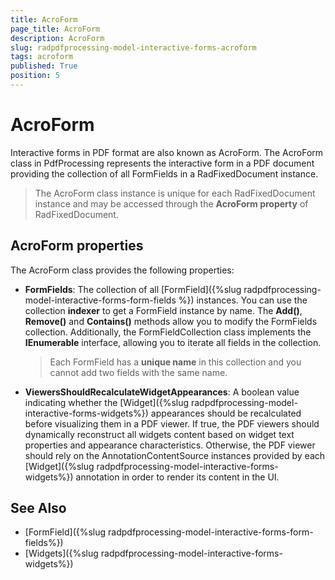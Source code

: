 ```yaml
---
title: AcroForm 
page_title: AcroForm 
description: AcroForm 
slug: radpdfprocessing-model-interactive-forms-acroform 
tags: acroform
published: True
position: 5
---
```


# AcroForm 

Interactive forms in PDF format are also known as AcroForm. The AcroForm class in PdfProcessing represents the interactive form in a PDF document providing the collection of all FormFields in a RadFixedDocument instance. 

>The AcroForm class instance is unique for each RadFixedDocument instance and may be accessed through the **AcroForm property** of RadFixedDocument.

## AcroForm properties

The AcroForm class provides the following properties:


* **FormFields**: The collection of all [FormField]({%slug radpdfprocessing-model-interactive-forms-form-fields %}) instances.  You can use the collection **indexer** to get a FormField instance by name. The **Add()**, **Remove()** and **Contains()** methods allow you to modify the FormFields collection. Additionally, the FormFieldCollection class implements  the **IEnumerable<FormField>** interface, allowing you to iterate all fields in the collection.
 
	>Each FormField has a **unique name** in this collection and you cannot add two fields with the same name.


* **ViewersShouldRecalculateWidgetAppearances**: A boolean value indicating whether the [Widget]({%slug radpdfprocessing-model-interactive-forms-widgets%}) appearances should be recalculated before visualizing them in a PDF viewer. If true, the PDF viewers should dynamically reconstruct all widgets content based on widget text properties and appearance characteristics. Otherwise, the PDF viewer should rely on the AnnotationContentSource instances provided by each [Widget]({%slug radpdfprocessing-model-interactive-forms-widgets%}) annotation in order to render its content in the UI.

## See Also

* [FormField]({%slug radpdfprocessing-model-interactive-forms-form-fields%})
* [Widgets]({%slug radpdfprocessing-model-interactive-forms-widgets%})

